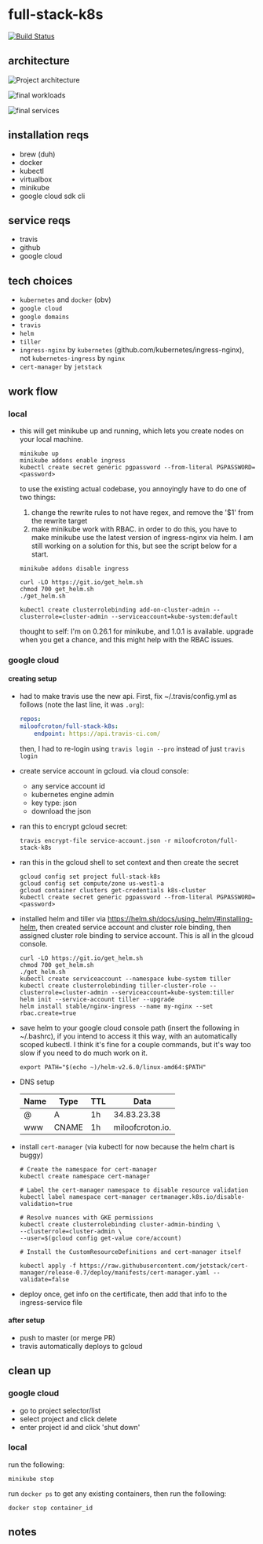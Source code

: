 # full-stack-k8s

[![Build Status](https://travis-ci.com/miloofcroton/full-stack-k8s.svg?branch=master)](https://travis-ci.com/miloofcroton/full-stack-k8s)

## architecture

![Project architecture](./architecture.png)

![final workloads](./final-workloads.png)

![final services](./final-services.png)


## installation reqs

- brew (duh)
- docker
- kubectl
- virtualbox
- minikube
- google cloud sdk cli

## service reqs

- travis
- github
- google cloud

## tech choices

- `kubernetes` and `docker` (obv)
- `google cloud`
- `google domains`
- `travis`
- `helm`
- `tiller`
- `ingress-nginx` by `kubernetes` (github.com/kubernetes/ingress-nginx), not `kubernetes-ingress` by `nginx`
- `cert-manager` by `jetstack`

## work flow

### local

- this will get minikube up and running, which lets you create nodes on your local machine.

    ```shell
    minikube up
    minikube addons enable ingress
    kubectl create secret generic pgpassword --from-literal PGPASSWORD=<password>
    ```

    to use the existing actual codebase, you annoyingly have to do one of two things:

    1. change the rewrite rules to not have regex, and remove the '$1' from the rewrite target
    2. make minikube work with RBAC. in order to do this, you have to make minikube use the latest version of ingress-nginx via helm. I am still working on a solution for this, but see the script below for a start.

    ```shell
    minikube addons disable ingress

    curl -LO https://git.io/get_helm.sh
    chmod 700 get_helm.sh
    ./get_helm.sh

    kubectl create clusterrolebinding add-on-cluster-admin --clusterrole=cluster-admin --serviceaccount=kube-system:default
    ```

    thought to self: I'm on 0.26.1 for minikube, and 1.0.1 is available. upgrade when you get a chance, and this might help with the RBAC issues.

### google cloud

#### creating setup

- had to make travis use the new api. First, fix ~/.travis/config.yml as follows (note the last line, it was `.org`):
    ```yaml
    repos:
    miloofcroton/full-stack-k8s:
        endpoint: https://api.travis-ci.com/
    ```
  then, I had to re-login using `travis login --pro` instead of just `travis login`

- create service account in gcloud. via cloud console:
  - any service account id
  - kubernetes engine admin
  - key type: json
  - download the json

- ran this to encrypt gcloud secret:
    ```shell
    travis encrypt-file service-account.json -r miloofcroton/full-stack-k8s
    ```

- ran this in the gcloud shell to set context and then create the secret
    ```shell
    gcloud config set project full-stack-k8s
    gcloud config set compute/zone us-west1-a
    gcloud container clusters get-credentials k8s-cluster
    kubectl create secret generic pgpassword --from-literal PGPASSWORD=<password>
    ```
- installed helm and tiller via https://helm.sh/docs/using_helm/#installing-helm, then created service account and cluster role binding, then assigned cluster role binding to service account. This is all in the glcoud console.

    ```shell
    curl -LO https://git.io/get_helm.sh
    chmod 700 get_helm.sh
    ./get_helm.sh
    kubectl create serviceaccount --namespace kube-system tiller
    kubectl create clusterrolebinding tiller-cluster-role --clusterrole=cluster-admin --serviceaccount=kube-system:tiller
    helm init --service-account tiller --upgrade
    helm install stable/nginx-ingress --name my-nginx --set rbac.create=true
    ```
- save helm to your google cloud console path (insert the following in ~/.bashrc), if you intend to access it this way, with an automatically scoped kubectl. I think it's fine for a couple commands, but it's way too slow if you need to do much work on it.

    ```shell
    export PATH="$(echo ~)/helm-v2.6.0/linux-amd64:$PATH"
    ```
- DNS setup

    Name | Type | TTL | Data
    ---|---|---|---
    @ | A | 1h | 34.83.23.38
    www | CNAME | 1h | miloofcroton.io.


- install `cert-manager` (via kubectl for now because the helm chart is buggy)

    ```shell
    # Create the namespace for cert-manager
    kubectl create namespace cert-manager

    # Label the cert-manager namespace to disable resource validation
    kubectl label namespace cert-manager certmanager.k8s.io/disable-validation=true

    # Resolve nuances with GKE permissions
    kubectl create clusterrolebinding cluster-admin-binding \
    --clusterrole=cluster-admin \
    --user=$(gcloud config get-value core/account)

    # Install the CustomResourceDefinitions and cert-manager itself

    kubectl apply -f https://raw.githubusercontent.com/jetstack/cert-manager/release-0.7/deploy/manifests/cert-manager.yaml --validate=false
    ```

- deploy once, get info on the certificate, then add that info to the ingress-service file



#### after setup

- push to master (or merge PR)
- travis automatically deploys to gcloud


## clean up

### google cloud

- go to project selector/list
- select project and click delete
- enter project id and click 'shut down'

### local

run the following:
```shell
minikube stop
```

run `docker ps` to get any existing containers, then run the following:
```shell
docker stop container_id
```



## notes



